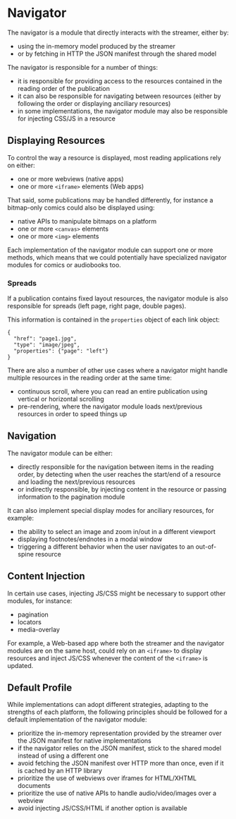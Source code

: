 # Navigator

The navigator is a module that directly interacts with the streamer, either by:

* using the in-memory model produced by the streamer
* or by fetching in HTTP the JSON manifest through the shared model

The navigator is responsible for a number of things:

* it is responsible for providing access to the resources contained in the reading order of the publication
* it can also be responsible for navigating between resources (either by following the order or displaying anciliary resources)
* in some implementations, the navigator module may also be responsible for injecting CSS/JS in a resource

## Displaying Resources

To control the way a resource is displayed, most reading applications rely on either:

* one or more webviews (native apps)
* one or more `<iframe>` elements (Web apps)

That said, some publications may be handled differently, for instance a bitmap-only comics could also be displayed using:

* native APIs to manipulate bitmaps on a platform
* one or more `<canvas>` elements
* one or more `<img>` elements

Each implementation of the navigator module can support one or more methods, which means that we could potentially have specialized navigator modules for comics or audiobooks too.

### Spreads

If a publication contains fixed layout resources, the navigator module is also responsible for spreads (left page, right page, double pages).

This information is contained in the `properties` object of each link object:

```
{
  "href": "page1.jpg",
  "type": "image/jpeg",
  "properties": {"page": "left"}
}
```

There are also a number of other use cases where a navigator might handle multiple resources in the reading order at the same time:

* continuous scroll, where you can read an entire publication using vertical or horizontal scrolling
* pre-rendering, where the navigator module loads next/previous resources in order to speed things up

## Navigation

The navigator module can be either:

* directly responsible for the navigation between items in the reading order, by detecting when the user reaches the start/end of a resource and loading the next/previous resources
* or indirectly responsible, by injecting content in the resource or passing information to the pagination module

It can also implement special display modes for anciliary resources, for example:

* the ability to select an image and zoom in/out in a different viewport
* displaying footnotes/endnotes in a modal window
* triggering a different behavior when the user navigates to an out-of-spine resource

## Content Injection

In certain use cases, injecting JS/CSS might be necessary to support other modules, for instance:

* pagination
* locators
* media-overlay

For example, a Web-based app where both the streamer and the navigator modules are on the same host, could rely on an `<iframe>` to display resources and inject JS/CSS whenever the content of the `<iframe>` is updated.

## Default Profile

While implementations can adopt different strategies, adapting to the strengths of each platform, the following principles should be followed for a default implementation of the navigator module:

* prioritize the in-memory representation provided by the streamer over the JSON manifest for native implementations
* if the navigator relies on the JSON manifest, stick to the shared model instead of using a different one
* avoid fetching the JSON manifest over HTTP more than once, even if it is cached by an HTTP library
* prioritize the use of webviews over iframes for HTML/XHTML documents
* prioritize the use of native APIs to handle audio/video/images over a webview
* avoid injecting JS/CSS/HTML if another option is available